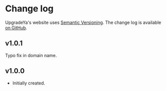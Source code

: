 Change log
==========

UpgradeYa's website uses [Semantic Versioning][1].
The change log is available [on GitHub][2].

[1]: http://semver.org/spec/v2.0.0.html
[2]: https://github.com/upgradeya/upgradeya-website-base/releases

## v1.0.1

Typo fix in domain name.

## v1.0.0

* Initially created.
